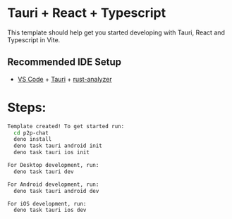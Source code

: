 # Tauri + React + Typescript

This template should help get you started developing with Tauri, React and Typescript in Vite.

## Recommended IDE Setup

- [VS Code](https://code.visualstudio.com/) + [Tauri](https://marketplace.visualstudio.com/items?itemName=tauri-apps.tauri-vscode) + [rust-analyzer](https://marketplace.visualstudio.com/items?itemName=rust-lang.rust-analyzer)

# Steps:
```bash
Template created! To get started run:
  cd p2p-chat
  deno install
  deno task tauri android init
  deno task tauri ios init

For Desktop development, run:
  deno task tauri dev

For Android development, run:
  deno task tauri android dev

For iOS development, run:
  deno task tauri ios dev
```
